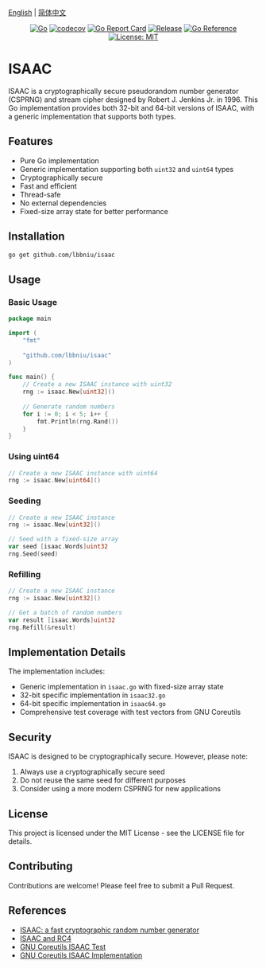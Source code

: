 [English](README.md) | [简体中文](README_ZH.md)

<div align="center">

[![Go](https://github.com/lbbniu/isaac/workflows/Go/badge.svg?branch=main)](https://github.com/lbbniu/isaac/actions)
[![codecov](https://codecov.io/gh/lbbniu/isaac/branch/main/graph/badge.svg)](https://codecov.io/gh/lbbniu/isaac)
[![Go Report Card](https://goreportcard.com/badge/github.com/lbbniu/isaac)](https://goreportcard.com/report/github.com/lbbniu/isaac)
[![Release](https://img.shields.io/github/v/release/lbbniu/isaac.svg?style=flat-square)](https://github.com/lbbniu/isaac)
[![Go Reference](https://pkg.go.dev/badge/github.com/lbbniu/isaac.svg)](https://pkg.go.dev/github.com/lbbniu/isaac)
[![License: MIT](https://img.shields.io/badge/License-MIT-yellow.svg)](https://opensource.org/licenses/MIT)

</div>

# ISAAC

ISAAC is a cryptographically secure pseudorandom number generator (CSPRNG) and stream cipher designed by Robert J. Jenkins Jr. in 1996. This Go implementation provides both 32-bit and 64-bit versions of ISAAC, with a generic implementation that supports both types.

## Features

- Pure Go implementation
- Generic implementation supporting both `uint32` and `uint64` types
- Cryptographically secure
- Fast and efficient
- Thread-safe
- No external dependencies
- Fixed-size array state for better performance

## Installation

```bash
go get github.com/lbbniu/isaac
```

## Usage

### Basic Usage

```go
package main

import (
    "fmt"
    
    "github.com/lbbniu/isaac"
)

func main() {
    // Create a new ISAAC instance with uint32
    rng := isaac.New[uint32]()
    
    // Generate random numbers
    for i := 0; i < 5; i++ {
        fmt.Println(rng.Rand())
    }
}
```

### Using uint64

```go
// Create a new ISAAC instance with uint64
rng := isaac.New[uint64]()
```

### Seeding

```go
// Create a new ISAAC instance
rng := isaac.New[uint32]()

// Seed with a fixed-size array
var seed [isaac.Words]uint32
rng.Seed(seed)
```

### Refilling

```go
// Create a new ISAAC instance
rng := isaac.New[uint32]()

// Get a batch of random numbers
var result [isaac.Words]uint32
rng.Refill(&result)
```

## Implementation Details

The implementation includes:

- Generic implementation in `isaac.go` with fixed-size array state
- 32-bit specific implementation in `isaac32.go`
- 64-bit specific implementation in `isaac64.go`
- Comprehensive test coverage with test vectors from GNU Coreutils

## Security

ISAAC is designed to be cryptographically secure. However, please note:

1. Always use a cryptographically secure seed
2. Do not reuse the same seed for different purposes
3. Consider using a more modern CSPRNG for new applications

## License

This project is licensed under the MIT License - see the LICENSE file for details.

## Contributing

Contributions are welcome! Please feel free to submit a Pull Request.

## References

- [ISAAC: a fast cryptographic random number generator](http://burtleburtle.net/bob/rand/isaac.html)
- [ISAAC and RC4](http://burtleburtle.net/bob/rand/isaacafa.html)
- [GNU Coreutils ISAAC Test](https://github.com/coreutils/coreutils/blob/master/gl/tests/test-rand-isaac.c)
- [GNU Coreutils ISAAC Implementation](https://github.com/coreutils/coreutils/blob/master/gl/lib/rand-isaac.c)
